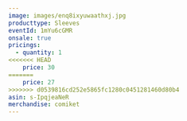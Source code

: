 ```yaml
---
image: images/enq8ixyuwaathxj.jpg
producttype: Sleeves
eventId: 1mYu6cGMR
onsale: true
pricings:
  - quantity: 1
<<<<<<< HEAD
    price: 30
=======
    price: 27
>>>>>>> d0539816cd252e5865fc1280c0451281460d80b4
asin: s-IpqjeaNeR
merchandise: comiket
---
```

